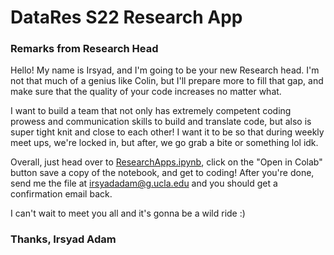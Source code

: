 # DataRes S22 Research App
### Remarks from Research Head

Hello! My name is Irsyad, and I'm going to be your new Research head. I'm not that much of a genius like Colin, but I'll prepare more to fill that gap, and make sure that the quality of your code increases no matter what.

I want to build a team that not only has extremely competent coding prowess and communication skills to build and translate code, but also is super tight knit and close to each other! I want it to be so that during weekly meet ups, we're locked in, but after, we go grab a bite or something lol idk. 

Overall, just head over to [ResearchApps.ipynb], click on the "Open in Colab" button save a copy of the notebook, and get to coding! After you're done, send me the file at irsyadadam@g.ucla.edu and you should get a confirmation email back.
  
I can't wait to meet you all and it's gonna be a wild ride :)

### Thanks, Irsyad Adam

  [ResearchApps.ipynb]: ResearchApps.ipynb

